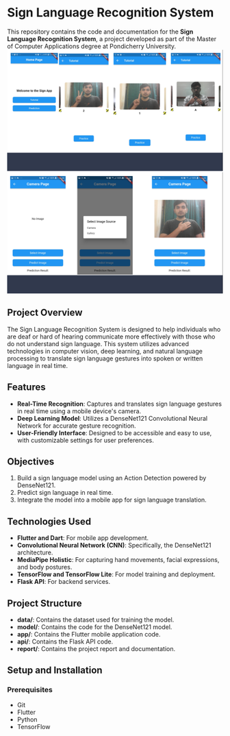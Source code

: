 # Sign Language Recognition System

This repository contains the code and documentation for the **Sign Language Recognition System**, a project developed as part of the Master of Computer Applications degree at Pondicherry University.
![App Screenshot](https://github.com/basithkp/sign-language-recognition-system/raw/master/Screenshots/S2.png)
![App Screenshot](https://github.com/basithkp/sign-language-recognition-system/raw/master/Screenshots/S3.png)
## Project Overview

The Sign Language Recognition System is designed to help individuals who are deaf or hard of hearing communicate more effectively with those who do not understand sign language. This system utilizes advanced technologies in computer vision, deep learning, and natural language processing to translate sign language gestures into spoken or written language in real time.

## Features

- **Real-Time Recognition**: Captures and translates sign language gestures in real time using a mobile device's camera.
- **Deep Learning Model**: Utilizes a DenseNet121 Convolutional Neural Network for accurate gesture recognition.
- **User-Friendly Interface**: Designed to be accessible and easy to use, with customizable settings for user preferences.

## Objectives

1. Build a sign language model using an Action Detection powered by DenseNet121.
2. Predict sign language in real time.
3. Integrate the model into a mobile app for sign language translation.

## Technologies Used

- **Flutter and Dart**: For mobile app development.
- **Convolutional Neural Network (CNN)**: Specifically, the DenseNet121 architecture.
- **MediaPipe Holistic**: For capturing hand movements, facial expressions, and body postures.
- **TensorFlow and TensorFlow Lite**: For model training and deployment.
- **Flask API**: For backend services.

## Project Structure

- **data/**: Contains the dataset used for training the model.
- **model/**: Contains the code for the DenseNet121 model.
- **app/**: Contains the Flutter mobile application code.
- **api/**: Contains the Flask API code.
- **report/**: Contains the project report and documentation.

## Setup and Installation

### Prerequisites

- Git
- Flutter
- Python
- TensorFlow

